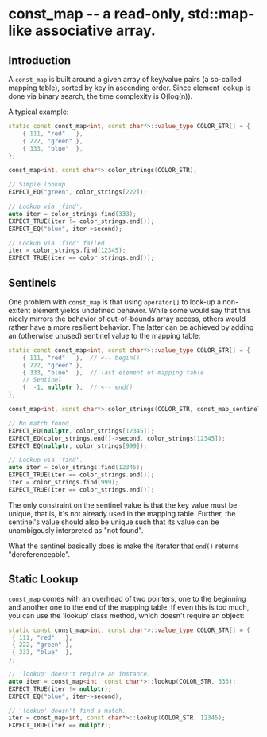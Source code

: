 # const_map -- a read-only, std::map-like associative array.

## Introduction

A `const_map` is built around a given array of key/value pairs (a so-called mapping table), sorted by key in ascending order. Since element lookup is done via binary search, the time
complexity is O(log(n)).

A typical example:
```c++
static const const_map<int, const char*>::value_type COLOR_STR[] = {
    { 111, "red"   },
    { 222, "green" },
    { 333, "blue"  },
};

const_map<int, const char*> color_strings(COLOR_STR);

// Simple lookup.
EXPECT_EQ("green", color_strings[222]);

// Lookup via 'find'.
auto iter = color_strings.find(333);
EXPECT_TRUE(iter != color_strings.end());
EXPECT_EQ("blue", iter->second);

// Lookup via 'find' failed.
iter = color_strings.find(12345);
EXPECT_TRUE(iter == color_strings.end());
```

## Sentinels

One problem with `const_map` is that using `operator[]` to look-up a non-exitent element yields undefined behavior. While some would say that this nicely mirrors the behavior of out-of-bounds array access, others would rather have a more resilient behavior. The latter can be achieved by adding an (otherwise unused) sentinel value to the mapping table:

```c++
static const const_map<int, const char*>::value_type COLOR_STR[] = {
    { 111, "red"   },  // <-- begin()
    { 222, "green" },
    { 333, "blue"  },  // last element of mapping table
    // Sentinel
    {  -1, nullptr },  // <-- end()
};

const_map<int, const char*> color_strings(COLOR_STR, const_map_sentinel::yes);

// No match found.
EXPECT_EQ(nullptr, color_strings[12345]);
EXPECT_EQ(color_strings.end()->second, color_strings[12345]);
EXPECT_EQ(nullptr, color_strings[999]);

// Lookup via 'find'.
auto iter = color_strings.find(12345);
EXPECT_TRUE(iter == color_strings.end());
iter = color_strings.find(999);
EXPECT_TRUE(iter == color_strings.end());
```

The only constraint on the sentinel value is that the key value must be unique, that is, it's not already used in the mapping table. Further, the sentinel's value should also be unique such that its value can be unambigously interpreted as "not found". 

What the sentinel basically does is make the iterator that `end()` returns "dereferenceable".


## Static Lookup

`const_map` comes with an overhead of two pointers, one to the beginning and another one to the end of the mapping table. If even this is too much, you can use the 'lookup' class method, which doesn't require an object:

```c++
static const const_map<int, const char*>::value_type COLOR_STR[] = {
 { 111, "red"   },
 { 222, "green" },
 { 333, "blue"  },
};

// 'lookup' doesn't require an instance.
auto iter = const_map<int, const char*>::lookup(COLOR_STR, 333);
EXPECT_TRUE(iter != nullptr);
EXPECT_EQ("blue", iter->second);

// 'lookup' doesn't find a match.
iter = const_map<int, const char*>::lookup(COLOR_STR, 12345);
EXPECT_TRUE(iter == nullptr);
```
